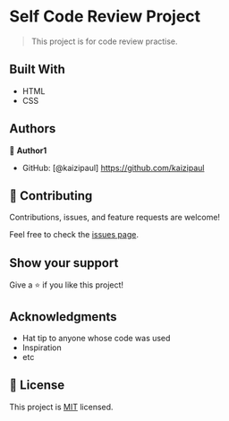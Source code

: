 
# Self Code Review Project

> This project is for code review practise.

## Built With

- HTML
- CSS

## Authors

👤 **Author1**

- GitHub: [@kaizipaul] <https://github.com/kaizipaul>

## 🤝 Contributing

Contributions, issues, and feature requests are welcome!

Feel free to check the [issues page](../../issues/).

## Show your support

Give a ⭐️ if you like this project!

## Acknowledgments

- Hat tip to anyone whose code was used
- Inspiration
- etc

## 📝 License

This project is [MIT](./LICENSE) licensed.
